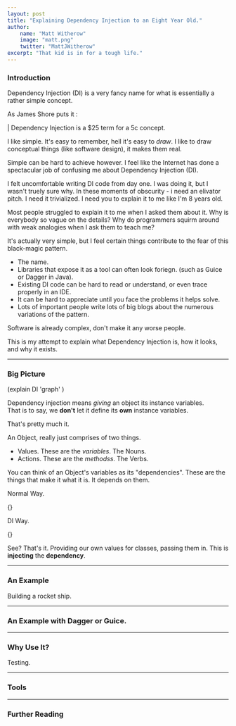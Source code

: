 ```yaml
---
layout: post
title: "Explaining Dependency Injection to an Eight Year Old."
author:
    name: "Matt Witherow"
    image: "matt.png"
    twitter: "MattJWitherow"
excerpt: "That kid is in for a tough life."
---
```


### Introduction

Dependency Injection (DI) is a very fancy name for what is essentially a rather simple concept.

As James Shore puts it :

| Dependency Injection is a $25 term for a 5c concept.

I like simple. It's easy to remember, hell it's easy to *draw*. I like to draw conceptual things (like software design), it makes them real.

Simple can be hard to achieve however. I feel like the Internet has done a spectacular job of confusing me about Dependency Injection (DI).

I felt uncomfortable writing DI code from day one. I was doing it, but I wasn't truely sure why. In these moments of obscurity - i need an elivator pitch. I need it trivialized. I need you to explain it to me like I'm 8 years old.

Most people struggled to explain it to me when I asked them about it. Why is everybody so vague on the details? Why do programmers squirm around with weak analogies when I ask them to teach me?

It's actually very simple, but I feel certain things contribute to the fear of this black-magic pattern.

+ The name.
+ Libraries that expose it as a tool can often look foriegn. (such as Guice or Dagger in Java).
+ Existing DI code can be hard to read or understand, or even trace properly in an IDE.
+ It can be hard to appreciate until you face the problems it helps solve.
+ Lots of important people write lots of big blogs about the numerous variations of the pattern.

Software is already complex, don't make it any worse people.

This is my attempt to explain what Dependency Injection is, how it looks, and why it exists.

---

### Big Picture

(explain DI 'graph' )

Dependency injection means *giving* an object its instance variables.  
That is to say, we **don't** let it define its **own** instance variables.

That's pretty much it.

An Object, really just comprises of two things.

+ Values. These are the *variables*. The Nouns.
+ Actions. These are the *methodss*. The Verbs.

You can think of an Object's variables as its "dependencies". These are the things that make it what it is. It depends on them.

Normal Way.

{}



DI Way.

{}


See? That's it. Providing our own values for classes, passing them in. This is **injecting** the **dependency**.


---

### An Example

Building a rocket ship.



---

### An Example with Dagger or Guice.


---

### Why Use It?

Testing.

---

### Tools

---

### Further Reading
